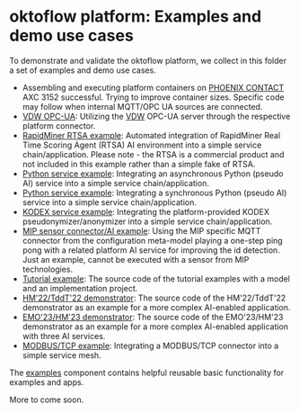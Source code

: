 # oktoflow platform: Examples and demo use cases

To demonstrate and validate the oktoflow platform, we collect in this folder a set of examples and demo use cases.

* Assembling and executing platform containers on [PHOENIX CONTACT](https://www.phoenixcontact.com) AXC 3152 successful. Trying to improve container sizes. Specific code may follow when internal MQTT/OPC UA sources are connected.
* [VDW OPC-UA](examples/examples.vdw/README.md): Utilizing the [VDW](https://vdw.de/) OPC-UA server through the respective platform connector.
* [RapidMiner RTSA example](examples/examples.rtsa/README.md): Automated integration of RapidMiner Real Time Scoring Agent (RTSA) AI environment into a simple service chain/application. Please note - the RTSA is a commercial product and not included in this example rather than a simple fake of RTSA.
* [Python service example](examples.python/README.md): Integrating an asynchronous Python (pseudo AI) service into a simple service chain/application.
* [Python service example](examples.pythonSync/README.md): Integrating a synchronous Python (pseudo AI) service into a simple service chain/application.
* [KODEX service example](examples.python/README.md): Integrating the platform-provided KODEX pseudonymizer/anonymizer into a simple service chain/application.
* [MIP sensor connector/AI example](examples.MIP/README.md): Using the MIP specific MQTT connector from the configuration meta-model playing a one-step ping pong with a related platform AI service for improving the id detection. Just an example, cannot be executed with a sensor from MIP technologies.
* [Tutorial example](examples.templates/README.md): The source code of the tutorial examples with a model and an implementation project.
* [HM'22/TddT'22 demonstrator](examples.python/README.md): The source code of the HM'22/TddT'22 demonstrator as an example for a more complex AI-enabled application.
* [EMO'23/HM'23 demonstrator](examples.python/emo23.md): The source code of the EMO'23/HM'23 demonstrator as an example for a more complex AI-enabled application with three AI services.
* [MODBUS/TCP example](examples.modbusTcp/README.md): Integrating a MODBUS/TCP connector into a simple service mesh.

The [examples](examples/README.md) component contains helpful reusable basic functionality for examples and apps.

More to come soon.